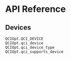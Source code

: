 # API Reference

## Devices

```@docs
QCIOpt.QCI_DEVICE
QCIOpt.qci_device
QCIOpt.qci_device_type
QCIOpt.qci_supports_device
```
